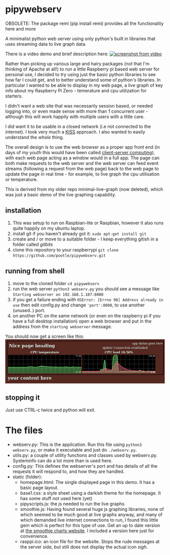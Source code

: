 # pipywebserv

OBSOLETE: The package remi (pip install remi) provides all the functionality here and more

A minimalist python web server using only python's built in libraries that uses streaming data to live graph data.

There is a video demo and brief description here:
[![screenshot from video](https://img.youtube.com/vi/yPZpiv8XicE/2.jpg)](https://www.youtube.com/watch?v=yPZpiv8XicE)

Rather than picking up various large and hairy packages (not that I'm thinking of Apache at all!) to run a little Raspberry pi based web server for personal use, I decided to try using just the basic python libraries to see how far I could get, and to better understand some of python's libraries. In particular I wanted to be able to display in my web page, a live graph of key info about my Raspberry Pi Zero - temerature and cpu utilization for starters.

I didn't want a web site that was necessarily session based, or needed logging into, or even made sense with more than 1 concurrent user - although this will work happily with multiple users with a little care.

I did want it to be usable in a closed network (i.e not connected to the internet). I took very much a [KISS](https://en.wikipedia.org/wiki/KISS_principle) approach. I also wanted to easily understand the *whole* thing.

The overall design is to use the web browser as a proper app front end (in days of my youth this would have been called [client-server computing](https://en.wikipedia.org/wiki/Client%E2%80%93server_model)), with each web page acting as a window would in a full app. The page can both make requests to the web server and the web server can feed event streams (following a request from the web page) back to the web page to update the page in real time - for example, to live graph the cpu utilisation or temperature.

This is derived from my older repo minimal-live-graph (now deleted), which was just a basic demo of the live graphing capability.

## installation
1. This was setup to run on Raspbian-lite or Raspbian, however it also runs quite happily on my ubuntu laptop.
2. install git if you haven't already got it: `sudo apt-get install git`
3. create and / or move to a suitable folder - I keep everything gitish in a folder called *gitbits*
4. clone this repository to your raspberrypi `git clone https://github.com/pootle/pipywebserv.git`
## running from shell
1. move to the cloned folder `cd pipywebserv`
2. run the web server `python3 webserv.py` you should see a message like `Starting webserver on 192.168.1.187:8000`
3. if you get a failure ending with `OSError: [Errno 98] Address already in use` then edit config.py and change `'port':8000`, to use another (unused..) port.
4. on another PC on the same network (or even on the raspberry pi if you have a full desktop installation) open a web browser and put in the address from the `starting webserver` message.

You should now get a screen like this:
![alt text](https://github.com/pootle/pipywebserv/blob/master/rpi%20live%20graph.png "web page image")
## stopping it
Just use CTRL-c twice and python will exit.

# The files
+ webserv.py: This is the application. Run this file using `python3 webserv.py`, or make it executable and just do `./webserv.py`.
+ utils.py: a couple of utility functions and classes used by webserv.py. Systeminfo can do a lot more than is used here.
+ config.py: This defines the webserver's port and has details of all the requests it will respond to, and how they are handled.
+ static (folder):
  + homepage.html: The single displayed page in this demo. It has a basic page layout.
  + base1.css: a style sheet using a darkish theme for the homepage. It has some stuff not used here (yet)
  + pipyscripts.js: the js needed to run the live graphs
  + smoothie.js: Having found several huge js graphing libraries, none of which seemed to be much good at live graphs anyway, and many of which demanded live internet connections to run, I found this little gem which is perfect for this type of use. Get an up to date version at [the smoothie charts website](http://smoothiecharts.org/). I included a version here just for convenience.
  + rasppi.ico: an icon file for the website. Stops the rude messages at the server side, but still does not display the actual icon *sigh*.
